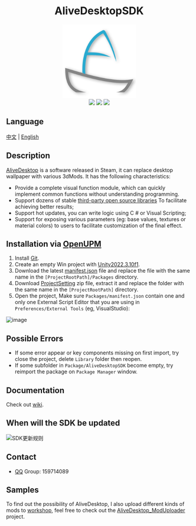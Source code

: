 <h1 align="center">AliveDesktopSDK</h1>

<p align="center">
    <a href="https://store.steampowered.com/app/2190810/Alive_Desktop/"><img src="https://github.com/Threeyes/AliveDesktopSDK/blob/main/Threeyes/SDK/Textures/ADSDK%20Icon.png?raw=true" alt="Logo" width="200px" height="200px" />
    <br />
	<a href="https://unity.com/releases/editor/qa/lts-releases?version=2022.3"><img src="https://img.shields.io/badge/%20Unity-2022.3.10f1%20-blue" /></a>
	<a href="https://openupm.com/packages/com.threeyes.alivedesktop.sdk/"><img src="https://img.shields.io/npm/v/com.threeyes.alivedesktop.sdk?label=openupm&amp;registry_uri=https://package.openupm.com" /></a>
	<a href="https://github.com/Threeyes/AliveDesktopSDK/blob/main/LICENSE"><img src="https://img.shields.io/badge/License-MIT-brightgreen.svg" /></a>
    <br />
</p>

## Language
<p float="left">
  <a href="https://github.com/Threeyes/AliveDesktopSDK/blob/main/locale/README-zh-CN.md">中文</a> | 
  <a href="https://github.com/Threeyes/AliveDesktopSDK">English</a>
</p>

## Description
[AliveDesktop](https://store.steampowered.com/app/2190810/Alive_Desktop/) is a software released in Steam, it can replace desktop wallpaper with various 3dMods. It has the following characteristics:
+ Provide a complete visual function module, which can quickly implement common functions without understanding programming.
+ Support dozens of stable [third-party open source libraries](https://github.com/Threeyes/AliveDesktopSDK/wiki/Third-party) To facilitate achieving better results;
+ Support hot updates, you can write logic using C # or Visual Scripting;
+ Support for exposing various parameters (eg: base values, textures or material colors) to users to facilitate customization of the final effect.

## Installation via [OpenUPM](https://openupm.com/packages/com.threeyes.alivedesktop.sdk/)
1. Install [Git](https://git-scm.com/).
2. Create an empty Win project with [Unity2022.3.10f1](https://unity.com/releases/editor/qa/lts-releases?version=2022.3).
3. Download the latest [manifest.json](https://raw.githubusercontent.com/Threeyes/AliveDesktopSDK/main/ProjectConfig~/manifest.json) file and replace the file with the same name in the `[ProjectRootPath]/Packages` directory. 
4. Download [ProjectSetting](https://raw.githubusercontent.com/Threeyes/AliveDesktopSDK/main/ProjectConfig~/ProjectSettings.zip) zip file, extract it and replace the folder with the same name in the `[ProjectRootPath]` directory. 
5. Open the project, Make sure `Packages/manifest.json` contain one and only one External Script Editor that you are using in `Preferences/External Tools` (eg, VisualStudio):

![image](https://user-images.githubusercontent.com/13210990/180822147-5a917199-279f-4cbb-a073-32e5078e2709.png)

## Possible Errors
+ If some error appear or key components missing on first import, try close the project, delete `Library` folder then reopen.
+ If some subfolder in `Package/AliveDesktopSDK` become empty, try reimport the package on `Package Manager` window.

## Documentation
Check out [wiki](https://github.com/Threeyes/AliveDesktopSDK/wiki).

## When will the SDK be updated
![SDK更新规则](https://github.com/Threeyes/AliveDesktopSDK/assets/13210990/d83ef22f-bf28-4f0e-879e-a4c4276675e8)

## Contact
+ [QQ](https://im.qq.com/index/) Group: 159714089

## Samples
To find out the possibility of AliveDesktop, I also upload different kinds of mods to [workshop](https://steamcommunity.com/profiles/76561199378980403/myworkshopfiles/?appid=2190810), feel free to check out the [AliveDesktop_ModUploader](https://github.com/Threeyes/AliveDesktop_ModUploader) project.
